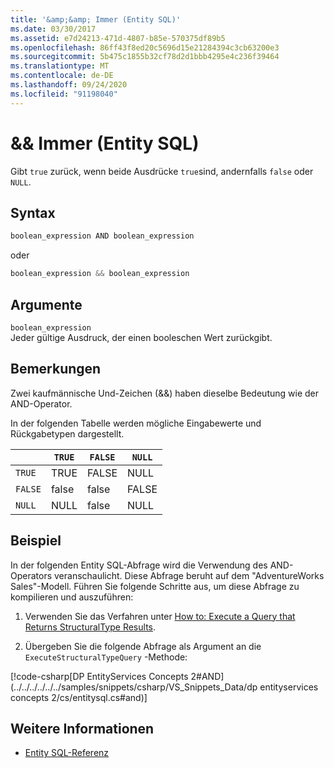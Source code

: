 ```yaml
---
title: '&amp;&amp; Immer (Entity SQL)'
ms.date: 03/30/2017
ms.assetid: e7d24213-471d-4807-b85e-570375df89b5
ms.openlocfilehash: 86ff43f8ed20c5696d15e21284394c3cb63200e3
ms.sourcegitcommit: 5b475c1855b32cf78d2d1bbb4295e4c236f39464
ms.translationtype: MT
ms.contentlocale: de-DE
ms.lasthandoff: 09/24/2020
ms.locfileid: "91198040"
---
```

# <a name="ampamp-and-entity-sql"></a>&amp;&amp; Immer (Entity SQL)

Gibt `true` zurück, wenn beide Ausdrücke `true`sind, andernfalls `false` oder `NULL`.  
  
## <a name="syntax"></a>Syntax  
  
```csharp  
boolean_expression AND boolean_expression
```

oder  

```csharp
boolean_expression && boolean_expression  
```  
  
## <a name="arguments"></a>Argumente  

 `boolean_expression`  
 Jeder gültige Ausdruck, der einen booleschen Wert zurückgibt.  
  
## <a name="remarks"></a>Bemerkungen  

 Zwei kaufmännische Und-Zeichen (&&) haben dieselbe Bedeutung wie der AND-Operator.  
  
 In der folgenden Tabelle werden mögliche Eingabewerte und Rückgabetypen dargestellt.  
  
||`TRUE`|`FALSE`|`NULL`|  
|-|------------|-------------|------------|  
|`TRUE`|TRUE|FALSE|NULL|  
|`FALSE`|false|false|FALSE|  
|`NULL`|NULL|false|NULL|  
  
## <a name="example"></a>Beispiel  

 In der folgenden Entity SQL-Abfrage wird die Verwendung des AND-Operators veranschaulicht. Diese Abfrage beruht auf dem "AdventureWorks Sales"-Modell. Führen Sie folgende Schritte aus, um diese Abfrage zu kompilieren und auszuführen:  
  
1. Verwenden Sie das Verfahren unter [How to: Execute a Query that Returns StructuralType Results](../how-to-execute-a-query-that-returns-structuraltype-results.md).  
  
2. Übergeben Sie die folgende Abfrage als Argument an die `ExecuteStructuralTypeQuery` -Methode:  
  
 [!code-csharp[DP EntityServices Concepts 2#AND](../../../../../../samples/snippets/csharp/VS_Snippets_Data/dp entityservices concepts 2/cs/entitysql.cs#and)]  
  
## <a name="see-also"></a>Weitere Informationen

- [Entity SQL-Referenz](entity-sql-reference.md)
